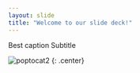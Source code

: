 ```yaml
---
layout: slide
title: "Welcome to our slide deck!"
---
```


Best caption
Subtitle

![poptocat2](https://octodex.github.com/images/poptocat_v2.png)
{: .center}
